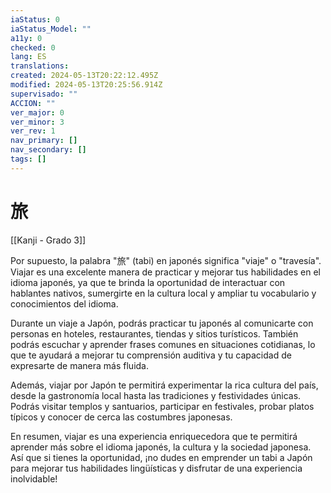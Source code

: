 ```yaml
---
iaStatus: 0
iaStatus_Model: ""
a11y: 0
checked: 0
lang: ES
translations: 
created: 2024-05-13T20:22:12.495Z
modified: 2024-05-13T20:25:56.914Z
supervisado: ""
ACCION: ""
ver_major: 0
ver_minor: 3
ver_rev: 1
nav_primary: []
nav_secondary: []
tags: []
---
```

# 旅

[[Kanji - Grado 3]]

Por supuesto, la palabra "旅" (tabi) en japonés significa "viaje" o "travesía". Viajar es una excelente manera de practicar y mejorar tus habilidades en el idioma japonés, ya que te brinda la oportunidad de interactuar con hablantes nativos, sumergirte en la cultura local y ampliar tu vocabulario y conocimientos del idioma.

Durante un viaje a Japón, podrás practicar tu japonés al comunicarte con personas en hoteles, restaurantes, tiendas y sitios turísticos. También podrás escuchar y aprender frases comunes en situaciones cotidianas, lo que te ayudará a mejorar tu comprensión auditiva y tu capacidad de expresarte de manera más fluida.

Además, viajar por Japón te permitirá experimentar la rica cultura del país, desde la gastronomía local hasta las tradiciones y festividades únicas. Podrás visitar templos y santuarios, participar en festivales, probar platos típicos y conocer de cerca las costumbres japonesas.

En resumen, viajar es una experiencia enriquecedora que te permitirá aprender más sobre el idioma japonés, la cultura y la sociedad japonesa. Así que si tienes la oportunidad, ¡no dudes en emprender un tabi a Japón para mejorar tus habilidades lingüísticas y disfrutar de una experiencia inolvidable!
